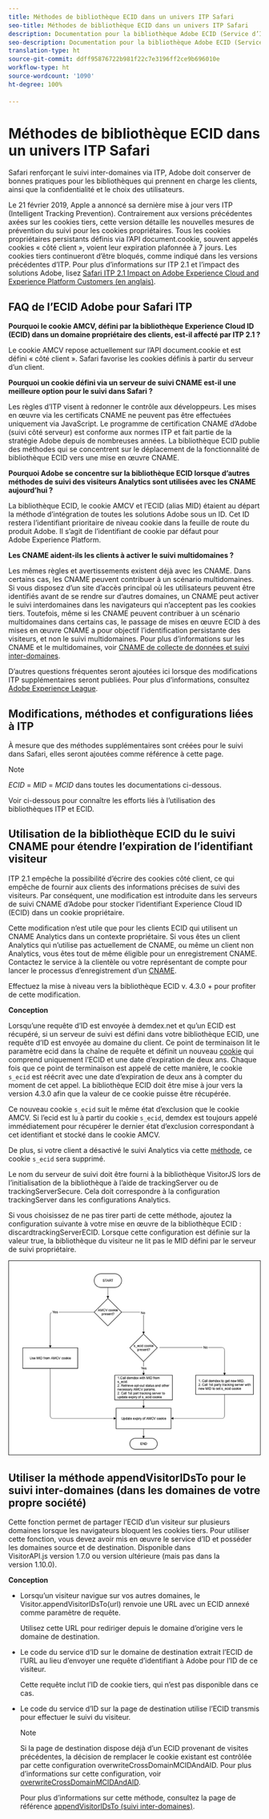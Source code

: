 ```yaml
---
title: Méthodes de bibliothèque ECID dans un univers ITP Safari
seo-title: Méthodes de bibliothèque ECID dans un univers ITP Safari
description: Documentation pour la bibliothèque Adobe ECID (Service d’ID).
seo-description: Documentation pour la bibliothèque Adobe ECID (Service d’ID).
translation-type: ht
source-git-commit: ddff95876722b981f22c7e3196ff2ce9b696010e
workflow-type: ht
source-wordcount: '1090'
ht-degree: 100%

---
```



# Méthodes de bibliothèque ECID dans un univers ITP Safari

Safari renforçant le suivi inter-domaines via ITP, Adobe doit conserver de bonnes pratiques pour les bibliothèques qui prennent en charge les clients, ainsi que la confidentialité et le choix des utilisateurs.

Le 21 février 2019, Apple a annoncé sa dernière mise à jour vers ITP (Intelligent Tracking Prevention). Contrairement aux versions précédentes axées sur les cookies tiers, cette version détaille les nouvelles mesures de prévention du suivi pour les cookies propriétaires. Tous les cookies propriétaires persistants définis via l’API document.cookie, souvent appelés cookies « côté client », voient leur expiration plafonnée à 7 jours. Les cookies tiers continueront d’être bloqués, comme indiqué dans les versions précédentes d’ITP. Pour plus d’informations sur ITP 2.1 et l’impact des solutions Adobe, lisez [Safari ITP 2.1 Impact on Adobe Experience Cloud and Experience Platform Customers (en anglais)](https://medium.com/adobetech/safari-itp-2-1-impact-on-adobe-experience-cloud-customers-9439cecb55ac).

## FAQ de l’ECID Adobe pour Safari ITP

**Pourquoi le cookie AMCV, défini par la bibliothèque Experience Cloud ID (ECID) dans un domaine propriétaire des clients, est-il affecté par ITP 2.1 ?**

Le cookie AMCV repose actuellement sur l’API document.cookie et est défini « côté client ». Safari favorise les cookies définis à partir du serveur d’un client.

**Pourquoi un cookie défini via un serveur de suivi CNAME est-il une meilleure option pour le suivi dans Safari ?**

Les règles d’ITP visent à redonner le contrôle aux développeurs. Les mises en œuvre via les certificats CNAME ne peuvent pas être effectuées uniquement via JavaScript. Le programme de certification CNAME d’Adobe (suivi côté serveur) est conforme aux normes ITP et fait partie de la stratégie Adobe depuis de nombreuses années. La bibliothèque ECID publie des méthodes qui se concentrent sur le déplacement de la fonctionnalité de bibliothèque ECID vers une mise en œuvre CNAME.

**Pourquoi Adobe se concentre sur la bibliothèque ECID lorsque d’autres méthodes de suivi des visiteurs Analytics sont utilisées avec les CNAME aujourd’hui ?**

La bibliothèque ECID, le cookie AMCV et l’ECID (alias MID) étaient au départ la méthode d’intégration de toutes les solutions Adobe sous un ID. Cet ID restera l’identifiant prioritaire de niveau cookie dans la feuille de route du produit Adobe. Il s’agit de l’identifiant de cookie par défaut pour Adobe Experience Platform.

**Les CNAME aident-ils les clients à activer le suivi multidomaines ?**

Les mêmes règles et avertissements existent déjà avec les CNAME. Dans certains cas, les CNAME peuvent contribuer à un scénario multidomaines. Si vous disposez d’un site d’accès principal où les utilisateurs peuvent être identifiés avant de se rendre sur d’autres domaines, un CNAME peut activer le suivi interdomaines dans les navigateurs qui n’acceptent pas les cookies tiers. Toutefois, même si les CNAME peuvent contribuer à un scénario multidomaines dans certains cas, le passage de mises en œuvre ECID à des mises en œuvre CNAME a pour objectif l’identification persistante des visiteurs, et non le suivi multidomaines. Pour plus d’informations sur les CNAME et le multidomaines, voir [CNAME de collecte de données et suivi inter-domaines](/help/reference/analytics-reference/cname.md).

D’autres questions fréquentes seront ajoutées ici lorsque des modifications ITP supplémentaires seront publiées. Pour plus d’informations, consultez [Adobe Experience League](https://experienceleague.adobe.com/?lang=fr#recommended/solutions/analytics).

## Modifications, méthodes et configurations liées à ITP

À mesure que des méthodes supplémentaires sont créées pour le suivi dans Safari, elles seront ajoutées comme référence à cette page.

>[!NOTE]
>
>*ECID* = *MID* = *MCID* dans toutes les documentations ci-dessous.

Voir ci-dessous pour connaître les efforts liés à l’utilisation des bibliothèques ITP et ECID.

## Utilisation de la bibliothèque ECID du le suivi CNAME pour étendre l’expiration de l’identifiant visiteur

ITP 2.1 empêche la possibilité d’écrire des cookies côté client, ce qui empêche de fournir aux clients des informations précises de suivi des visiteurs. Par conséquent, une modification est introduite dans les serveurs de suivi CNAME d’Adobe pour stocker l’identifiant Experience Cloud ID (ECID) dans un cookie propriétaire.

Cette modification n’est utile que pour les clients ECID qui utilisent un CNAME Analytics dans un contexte propriétaire. Si vous êtes un client Analytics qui n’utilise pas actuellement de CNAME, ou même un client non Analytics, vous êtes tout de même éligible pour un enregistrement CNAME. Contactez le service à la clientèle ou votre représentant de compte pour lancer le processus d’enregistrement d’un [CNAME](https://docs.adobe.com/content/help/fr-FR/core-services/interface/ec-cookies/cookies-first-party.html).

Effectuez la mise à niveau vers la bibliothèque ECID v. 4.3.0 + pour profiter de cette modification.

**Conception**

Lorsqu’une requête d’ID est envoyée à demdex.net et qu’un ECID est récupéré, si un serveur de suivi est défini dans votre bibliothèque ECID, une requête d’ID est envoyée au domaine du client. Ce point de terminaison lit le paramètre ecid dans la chaîne de requête et définit un nouveau [cookie](/help/introduction/cookies.md) qui comprend uniquement l’ECID et une date d’expiration de deux ans. Chaque fois que ce point de terminaison est appelé de cette manière, le cookie `s_ecid` est réécrit avec une date d’expiration de deux ans à compter du moment de cet appel. La bibliothèque ECID doit être mise à jour vers la version 4.3.0 afin que la valeur de ce cookie puisse être récupérée.

Ce nouveau cookie `s_ecid` suit le même état d’exclusion que le cookie AMCV. Si l’ecid est lu à partir du cookie `s_ecid`, demdex est toujours appelé immédiatement pour récupérer le dernier état d’exclusion correspondant à cet identifiant et stocké dans le cookie AMCV.

De plus, si votre client a désactivé le suivi Analytics via cette [méthode](https://docs.adobe.com/content/help/fr-FR/analytics/implementation/js/opt-out.html), ce cookie `s_ecid` sera supprimé.

Le nom du serveur de suivi doit être fourni à la bibliothèque VisitorJS lors de l’initialisation de la bibliothèque à l’aide de trackingServer ou de trackingServerSecure. Cela doit correspondre à la configuration trackingServer dans les configurations Analytics.

Si vous choisissez de ne pas tirer parti de cette méthode, ajoutez la configuration suivante à votre mise en œuvre de la bibliothèque ECID : discardtrackingServerECID. Lorsque cette configuration est définie sur la valeur true, la bibliothèque du visiteur ne lit pas le MID défini par le serveur de suivi propriétaire.

![](assets/itp-proposal-v1.png)

## Utiliser la méthode appendVisitorIDsTo pour le suivi inter-domaines (dans les domaines de votre propre société)

Cette fonction permet de partager l’ECID d’un visiteur sur plusieurs domaines lorsque les navigateurs bloquent les cookies tiers. Pour utiliser cette fonction, vous devez avoir mis en œuvre le service d’ID et posséder les domaines source et de destination. Disponible dans VisitorAPI.js version 1.7.0 ou version ultérieure (mais pas dans la version 1.10.0).

**Conception**

* Lorsqu’un visiteur navigue sur vos autres domaines, le Visitor.appendVisitorIDsTo(url) renvoie une URL avec un ECID annexé comme paramètre de requête.

   Utilisez cette URL pour rediriger depuis le domaine d’origine vers le domaine de destination.

* Le code du service d’ID sur le domaine de destination extrait l’ECID de l’URL au lieu d’envoyer une requête d’identifiant à Adobe pour l’ID de ce visiteur.

   Cette requête inclut l’ID de cookie tiers, qui n’est pas disponible dans ce cas.

* Le code du service d’ID sur la page de destination utilise l’ECID transmis pour effectuer le suivi du visiteur.

   >[!NOTE]
   >Si la page de destination dispose déjà d’un ECID provenant de visites précédentes, la décision de remplacer le cookie existant est contrôlée par cette configuration overwriteCrossDomainMCIDAndAID. Pour plus d’informations sur cette configuration, voir [overwriteCrossDomainMCIDAndAID](/help/library/function-vars/overwrite-visitor-id.md).
   >
   >Pour plus d’informations sur cette méthode, consultez la page de référence [appendVisitorIDsTo (suivi inter-domaines)](/help/library/get-set/appendvisitorid.md).
